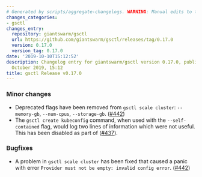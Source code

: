```yaml
---
# Generated by scripts/aggregate-changelogs. WARNING: Manual edits to this files will be overwritten.
changes_categories:
- gsctl
changes_entry:
  repository: giantswarm/gsctl
  url: https://github.com/giantswarm/gsctl/releases/tag/0.17.0
  version: 0.17.0
  version_tag: 0.17.0
date: '2019-10-10T15:12:52'
description: Changelog entry for giantswarm/gsctl version 0.17.0, published on 10
  October 2019, 15:12
title: gsctl Release v0.17.0
---
```


### Minor changes

- Deprecated flags have been removed from `gsctl scale cluster`: `--memory-gb`, `--num-cpus`, 
`--storage-gb`. ([#442](https://github.com/giantswarm/gsctl/pull/442))
- The `gsctl create kubeconfig` command, when used with the `--self-contained` flag, would log two lines of information which were not useful. This has been disabled as part of ([#437](https://github.com/giantswarm/gsctl/pull/437)).

### Bugfixes

- A problem in `gsctl scale cluster` has been fixed that caused a panic with error `Provider must not be empty: invalid config error`. ([#442](https://github.com/giantswarm/gsctl/pull/442))
